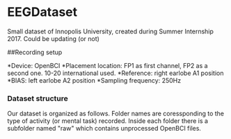 # EEGDataset
Small dataset of Innopolis University, created during Summer Internship 2017. Could be updating (or not)

##Recording setup
  
  *Device: OpenBCI
  *Placement location: FP1 as first channel, FP2 as a second one. 10-20 international used.
  *Reference: right earlobe A1 position
  *BIAS: left earlobe A2 position
  *Sampling frequency: 250Hz


### Dataset structure
Our dataset is organized as follows. Folder names are coressponding to the type of activity (or mental task) recorded. 
Inside each folder there is a subfolder named "raw" which contains unprocessed OpenBCI files. 

